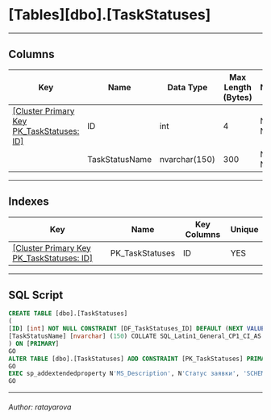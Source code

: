 #### 
# [Tables][dbo].[TaskStatuses]
---

## <a name="#columns"></a>Columns

| Key | Name | Data Type | Max Length (Bytes) | Nullability | Default | Description |
|---|---|---|---|---|---|---|
| [[Cluster Primary Key PK_TaskStatuses: ID]](#indexes) | ID | int | 4 | NOT NULL | (NEXT VALUE FOR [TaskStatusesID_seq]) |  |
|  | TaskStatusName | nvarchar(150) | 300 | NOT NULL |  | _Статус заявки_ |


---

## <a name="#indexes"></a>Indexes

| Key | Name | Key Columns | Unique |
|---|---|---|---|
| [[Cluster Primary Key PK_TaskStatuses: ID]](#indexes) | PK_TaskStatuses | ID | YES |


---

## <a name="#sqlscript"></a>SQL Script

```sql
CREATE TABLE [dbo].[TaskStatuses]
(
[ID] [int] NOT NULL CONSTRAINT [DF_TaskStatuses_ID] DEFAULT (NEXT VALUE FOR [TaskStatusesID_seq]),
[TaskStatusName] [nvarchar] (150) COLLATE SQL_Latin1_General_CP1_CI_AS NOT NULL
) ON [PRIMARY]
GO
ALTER TABLE [dbo].[TaskStatuses] ADD CONSTRAINT [PK_TaskStatuses] PRIMARY KEY CLUSTERED ([ID]) ON [PRIMARY]
GO
EXEC sp_addextendedproperty N'MS_Description', N'Статус заявки', 'SCHEMA', N'dbo', 'TABLE', N'TaskStatuses', 'COLUMN', N'TaskStatusName'
GO

```


---

###### Author:  ratayarova
